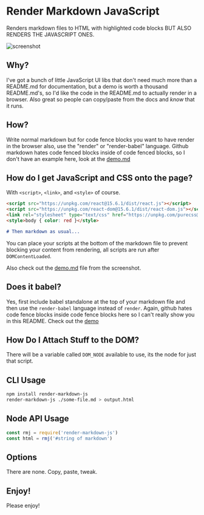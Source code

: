 Render Markdown JavaScript
==========================

Renders markdown files to HTML with highlighted code blocks BUT ALSO RENDERS THE JAVASCRIPT ONES.

![screenshot](./screenshot.png)

Why?
---

I've got a bunch of little JavaScript UI libs that don't need much more than a README.md for documentation, but a demo is worth a thousand README.md's, so I'd like the code in the README.md to actually render in a browser. Also great so people can copy/paste from the docs and *know* that it runs.

How?
----

Write normal markdown but for code fence blocks you want to have render in the browser also, use the "render" or "render-babel" language. Github markdown hates code fenced blocks inside of code fenced blocks, so I don't have an example here, look at the [demo.md](https://raw.githubusercontent.com/ryanflorence/render-markdown-javascript/master/demo.md)

How do I get JavaScript and CSS onto the page?
----------------------------------------------

With `<script>`, `<link>`, and `<style>` of course.

```markdown
<script src="https://unpkg.com/react@15.6.1/dist/react.js"></script>
<script src="https://unpkg.com/react-dom@15.6.1/dist/react-dom.js"></script>
<link rel="stylesheet" type="text/css" href="https://unpkg.com/purecss@1.0.0/build/pure-min.css"/>
<style>body { color: red }</style>

# Then markdown as usual...
```

You can place your scripts at the bottom of the markdown file to prevent blocking your content from rendering, all scripts are run after `DOMContentLoaded`.

Also check out the [demo.md](https://raw.githubusercontent.com/ryanflorence/render-markdown-javascript/master/demo.md) file from the screenshot.

Does it babel?
--------------

Yes, first include babel standalone at the top of your markdown file and then use the `render-babel` language instead of `render`. Again, github hates code fence blocks inside code fence blocks here so I can't really show you in this README. Check out the [demo](https://raw.githubusercontent.com/ryanflorence/render-markdown-javascript/master/demo.md)

How Do I Attach Stuff to the DOM?
---------------------------------

There will be a variable called `DOM_NODE` available to use, its the node for just that script.


CLI Usage
---------

```sh
npm install render-markdown-js
render-markdown-js ./some-file.md > output.html
```

Node API Usage
--------------

```js
const rmj = require('render-markdown-js')
const html = rmj('#string of markdown')
```

Options
-------

There are none. Copy, paste, tweak.

Enjoy!
------

Please enjoy!
